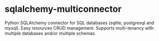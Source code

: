 # sqlalchemy-multiconnector
Python SQLAlchemy connector for SQL databases (sqlite, postgresql and mysql).
Easy resources CRUD management.
Supports multi-tenancy with multiple databases and/or multiple schemas.
